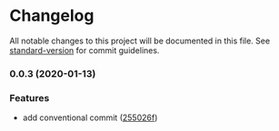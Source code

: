 # Changelog

All notable changes to this project will be documented in this file. See [standard-version](https://github.com/conventional-changelog/standard-version) for commit guidelines.

### 0.0.3 (2020-01-13)

### Features

-   add conventional commit ([255026f](https://github.com/zyhou/eslint-config-zyhou/commit/255026f0f7d9c457fef6aa6c73ab7b7c67d40107))
